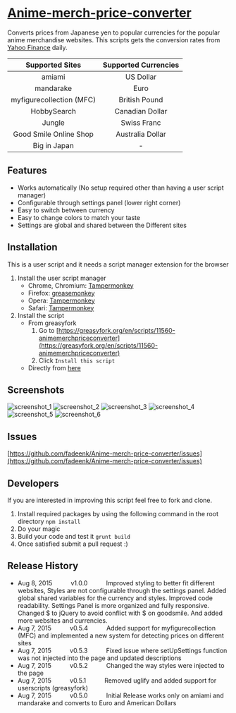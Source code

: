 # [Anime-merch-price-converter](https://github.com/fadeenk/Anime-merch-price-converter)
Converts prices from Japanese yen to popular currencies for the popular anime merchandise websites. This scripts gets the conversion rates from [Yahoo Finance](https://finance.yahoo.com) daily.

|Supported Sites|Supported Currencies
|:-:|:-:
|amiami|US Dollar
|mandarake|Euro
|myfigurecollection (MFC)|British Pound
|HobbySearch|Canadian Dollar
|Jungle|Swiss Franc
|Good Smile Online Shop|Australia Dollar
|Big in Japan|-

## Features
* Works automatically (No setup required other than having a user script manager)
* Configurable through settings panel (lower right corner)
* Easy to switch between currency
* Easy to change colors to match your taste
* Settings are global and shared between the Different sites

## Installation
This is a user script and it needs a script manager extension for the browser

1. Install the user script manager
    * Chrome, Chromium: [Tampermonkey](https://chrome.google.com/webstore/detail/tampermonkey/dhdgffkkebhmkfjojejmpbldmpobfkfo)
    * Firefox: [greasemonkey](https://addons.mozilla.org/zh-TW/firefox/addon/greasemonkey/)
    * Opera: [Tampermonkey](https://addons.opera.com/zh-tw/extensions/details/tampermonkey-beta/?display=en)
    * Safari: [Tampermonkey](https://tampermonkey.net)
2. Install the script
	- From greasyfork
		1. Go to [https://greasyfork.org/en/scripts/11560-animemerchpriceconverter](https://greasyfork.org/en/scripts/11560-animemerchpriceconverter)
		2. Click `Install this script`
	- Directly from [here](https://github.com/fadeenk/Anime-merch-price-converter/raw/master/dist/AMPC.user.js)

## Screenshots

![screenshot_1](http://i.imgur.com/jzVl8ez.png)
![screenshot_2](http://i.imgur.com/oA5Uopg.png)
![screenshot_3](http://i.imgur.com/65ZHzha.png)
![screenshot_4](http://i.imgur.com/pRYejdv.png)
![screenshot_5](http://i.imgur.com/vEZmX65.png)
![screenshot_6](http://i.imgur.com/4QrjRZJ.png)

## Issues

[https://github.com/fadeenk/Anime-merch-price-converter/issues](https://github.com/fadeenk/Anime-merch-price-converter/issues)

## Developers
If you are interested in improving this script feel free to fork and clone.

1. Install required packages by using the following command in the root directory  `npm install`
2. Do your magic
3. Build your code and test it `grunt build`
4. Once satisfied submit a pull request :)

## Release History
* Aug 8, 2015   v1.0.0   Improved styling to better fit different websites, Styles are not configurable through the settings panel. Added global shared variables for the currency and styles. Improved code readability. Settings Panel is more organized and fully responsive. Changed $ to jQuery to avoid conflict with $ on goodsmile. And added more websites and currencies.
* Aug 7, 2015   v0.5.4   Added support for myfigurecollection (MFC) and implemented a new system for detecting prices on different sites
* Aug 7, 2015   v0.5.3   Fixed issue where setUpSettings function was not injected into the page and updated descriptions
* Aug 7, 2015   v0.5.2   Changed the way styles were injected to the page
* Aug 7, 2015   v0.5.1   Removed uglify and added support for userscripts (greasyfork)
* Aug 7, 2015   v0.5.0   Initial Release works only on amiami and mandarake and converts to Euro and American Dollars
